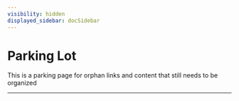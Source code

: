 ```yaml
---
visibility: hidden
displayed_sidebar: docSidebar
---
```


# Parking Lot

This is a parking page for orphan links and content that still needs to be organized

---

